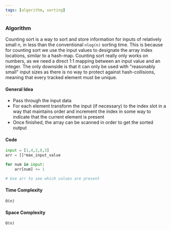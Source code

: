 ```yaml
---
tags: [algorithm, sorting]
---
```

### Algorithm
Counting sort is a way to sort and store information for inputs of relatively small n, in less than the conventional `nlog(n)` sorting time. This is because for counting sort we use the input values to designate the array index locations, similar to a hash-map.
Counting sort really only works on numbers, as we need a direct 1:1 mapping between an input value and an integer.
The only downside is that it can only be used with "reasonably small" input sizes as there is no way to protect against hash-collisions, meaning that every tracked element must be unique. 

#### General Idea
- Pass through the input data
- For each element transform the input (if necessary) to the index slot in a way that maintains order and increment the index in some way to indicate that the current element is present
- Once finished, the array can be scanned in order to get the sorted output

#### Code
```python
input = [1,4,2,8,3]
arr = []*max_input_value

for num in input:
	arr[num] += 1

# Use arr to see which values are present
```

#### Time Complexity
`O(n)`

#### Space Complexity 
`O(n)`